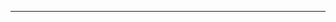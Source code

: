 _____________________________________________________________________________________________________________________________________________
